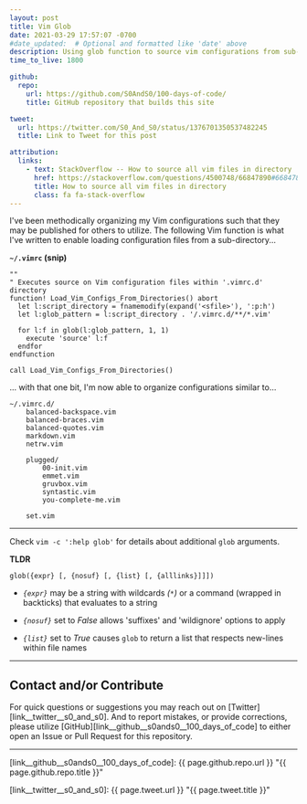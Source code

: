 ```yaml
---
layout: post
title: Vim Glob
date: 2021-03-29 17:57:07 -0700
#date_updated:  # Optional and formatted like 'date' above
description: Using glob function to source vim configurations from sub-directories
time_to_live: 1800

github:
  repo:
    url: https://github.com/S0AndS0/100-days-of-code/
    title: GitHub repository that builds this site

tweet:
  url: https://twitter.com/S0_And_S0/status/1376701350537482245
  title: Link to Tweet for this post

attribution:
  links:
    - text: StackOverflow -- How to source all vim files in directory
      href: https://stackoverflow.com/questions/4500748/66847890#66847890
      title: How to source all vim files in directory
      class: fa fa-stack-overflow
---
```




I've been methodically organizing my Vim configurations such that they may be published for others to utilize. The following Vim function is what I've written to enable loading configuration files from a sub-directory...


**`~/.vimrc` (snip)**


```vim
""
" Executes source on Vim configuration files within '.vimrc.d' directory
function! Load_Vim_Configs_From_Directories() abort
  let l:script_directory = fnamemodify(expand('<sfile>'), ':p:h')
  let l:glob_pattern = l:script_directory . '/.vimrc.d/**/*.vim'

  for l:f in glob(l:glob_pattern, 1, 1)
    execute 'source' l:f
  endfor
endfunction

call Load_Vim_Configs_From_Directories()
```


... with that one bit, I'm now able to organize configurations similar to...


```
~/.vimrc.d/
    balanced-backspace.vim
    balanced-braces.vim
    balanced-quotes.vim
    markdown.vim
    netrw.vim

    plugged/
        00-init.vim
        emmet.vim
        gruvbox.vim
        syntastic.vim
        you-complete-me.vim

    set.vim
```


---


Check `vim -c ':help glob'` for details about additional `glob` arguments.


**TLDR**


```
glob({expr} [, {nosuf} [, {list} [, {alllinks}]]])
```

- _`{expr}`_ may be a string with wildcards _(`*`)_ or a command (wrapped in backticks) that evaluates to a string

- _`{nosuf}`_ set to _False_ allows 'suffixes' and 'wildignore' options to apply

- _`{list}`_ set to _True_ causes `glob` to return a list that respects new-lines within file names


______


## Contact and/or Contribute
[heading__contact_andor_contribute]: #contact-andor-contribute


For quick questions or suggestions you may reach out on [Twitter][link__twitter__s0_and_s0]. And to report mistakes, or provide corrections, please utilize [GitHub][link__github__s0ands0__100_days_of_code] to either open an Issue or Pull Request for this repository.


______



[link__github__s0ands0__100_days_of_code]: {{ page.github.repo.url }} "{{ page.github.repo.title }}"

[link__twitter__s0_and_s0]: {{ page.tweet.url }} "{{ page.tweet.title }}"

